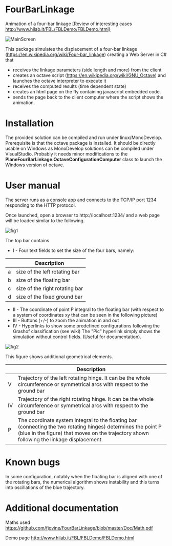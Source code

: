 # FourBarLinkage
Animation of a four-bar linkage [Review of interesting cases http://www.hilab.it/FBL/FBLDemo/FBLDemo.html}

![MainScreen](http://www.hilab.it/FBL)

This package simulates the displacement of a four-bar linkage (https://en.wikipedia.org/wiki/Four-bar_linkage) creating 
a Web Server in C# that 
* receives the linkage parameters (side length and more) from the client
* creates an octave script (https://en.wikipedia.org/wiki/GNU_Octave) and launches the octave interpreter to execute it
* receives the computed results (time dependent state) 
* creates an html page on the fly containing javascript embedded code.
* sends the page back to the client computer where the script shows the animation.

# Installation
The provided solution can be compiled and run under linux/MonoDevelop. Prerequisite is that the octave package is installed.
It should be directly usable on Windows as MonoDevelop solutions can be compiled under VisualStudio. Probably it needs minor modifications to the **PlaneFourBarLinkage.OctaveConfigurationComputer** class to launch the Windows version of octave.

# User manual
The server runs as a console app and connects to the TCP/IP port 1234 responding to the HTTP protocol.

Once launched, open a browser to http://localhost:1234/ and a web page will be loaded similar to the following.

![fig1](https://github.com/fjovine/FourBarLinkage/blob/master/Doc/FBL_01.png)

The top bar contains

* I - Four text fields to set the size of the four bars, namely:

|   | Description                    |
|---|--------------------------------|
| a | size of the left rotating bar  |
| b | size of the floating bar       |
| c | size of the right rotating bar |
| d | size of the fixed ground bar   |

* II - The coordinate of point P integral to the floating bar (with respect to a system of coordinates xy that can be seen in the following picture)
* III - Buttons (+/-) to zoom the animation in and out
* IV - Hyperlinks to show some predefined configurations following the Grashof classification (see wiki) The "Pic"
hyperlink simply shows the simulation without control fields. (Useful for documentation).

![fig2](https://github.com/fjovine/FourBarLinkage/blob/master/Doc/FBL_02.png)

This figure shows additional geometrical elements.

|    | Description
|----|------------
| V  | Trajectory of the left rotating hinge. It can be the whole circumference or symmetrical arcs with respect to the ground bar
| IV | Trajectory of the right rotating hinge. It can be the whole circumference or symmetrical arcs with respect to the ground bar
| P  | The coordinate system integral to the floating bar (connecting the two rotating hinges) determines the point P (blue in the figure) that moves on the trajectory shown following the linkage displacement.

# Known bugs
In some configuration, notably when the floating bar is aligned with one of the rotating bars, the numerical algorithm shows instability and this turns into oscillations of the blue trajectory.

# Additional documentation

Maths used https://github.com/fjovine/FourBarLinkage/blob/master/Doc/Math.pdf

Demo page http://www.hilab.it/FBL/FBLDemo/FBLDemo.html
